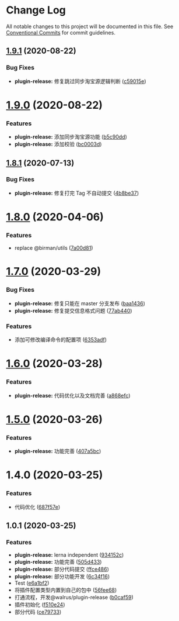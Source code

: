 # Change Log

All notable changes to this project will be documented in this file.
See [Conventional Commits](https://conventionalcommits.org) for commit guidelines.

## [1.9.1](https://github.com/walrusjs/plugins/compare/@walrus/plugin-release@1.9.0...@walrus/plugin-release@1.9.1) (2020-08-22)


### Bug Fixes

* **plugin-release:** 修复跳过同步淘宝源逻辑判断 ([c59015e](https://github.com/walrusjs/plugins/commit/c59015e331a9c6026f1f24fbfe6d58ec094b18c1))





# [1.9.0](https://github.com/walrusjs/plugins/compare/@walrus/plugin-release@1.8.1...@walrus/plugin-release@1.9.0) (2020-08-22)


### Features

* **plugin-release:** 添加同步淘宝源功能 ([b5c90dd](https://github.com/walrusjs/plugins/commit/b5c90dd4e04542774cc8d64812b38d83506c3091))
* **plugin-release:** 添加校验 ([bc0003d](https://github.com/walrusjs/plugins/commit/bc0003dd894d966da313beff124794c07170bab9))





## [1.8.1](https://github.com/walrusjs/plugins/compare/@walrus/plugin-release@1.8.0...@walrus/plugin-release@1.8.1) (2020-07-13)

### Bug Fixes

- **plugin-release:** 修复打完 Tag 不自动提交 ([4b8be37](https://github.com/walrusjs/plugins/commit/4b8be37d0cce7bd7d0587177a3caa7ae15ab0b4b))

# [1.8.0](https://github.com/walrusjs/plugins/compare/@walrus/plugin-release@1.7.0...@walrus/plugin-release@1.8.0) (2020-04-06)

### Features

- replace @birman/utils ([7a00d81](https://github.com/walrusjs/plugins/commit/7a00d81f4c85249e37686d8b9b5905db9968f5a1))

# [1.7.0](https://github.com/walrusjs/plugins/compare/@walrus/plugin-release@1.6.0...@walrus/plugin-release@1.7.0) (2020-03-29)

### Bug Fixes

- **plugin-release:** 修复只能在 master 分支发布 ([baa1436](https://github.com/walrusjs/plugins/commit/baa1436918ef5a07e16c2efe5a88e761a200d296))
- **plugin-release:** 修复提交信息格式问题 ([77ab440](https://github.com/walrusjs/plugins/commit/77ab44091a5051b10c03bba2786a77f244f80418))

### Features

- 添加可修改编译命令的配置项 ([6353adf](https://github.com/walrusjs/plugins/commit/6353adf10c4803acfe33965f56386ae760e40120))

# [1.6.0](https://github.com/walrusjs/plugins/compare/@walrus/plugin-release@1.5.0...@walrus/plugin-release@1.6.0) (2020-03-28)

### Features

- **plugin-release:** 代码优化以及文档完善 ([a868efc](https://github.com/walrusjs/plugins/commit/a868efcfc1824e6086fcb6e9e8bd659b0ff31414))

# [1.5.0](https://github.com/walrusjs/plugins/compare/@walrus/plugin-release@1.4.0...@walrus/plugin-release@1.5.0) (2020-03-26)

### Features

- **plugin-release:** 功能完善 ([407a5bc](https://github.com/walrusjs/plugins/commit/407a5bceb1eb341a11a20d5661bbc9b31b047998))

# 1.4.0 (2020-03-25)

### Features

- 代码优化 ([687f57e](https://github.com/walrusjs/plugins/commit/687f57e5b5068fd5f77be5b7e0dbc178d04314d0))

## 1.0.1 (2020-03-25)

### Features

- **plugin-release:** lerna independent ([934152c](https://github.com/walrusjs/plugins/commit/934152c0542ad303e710536961b159b573334c06))
- **plugin-release:** 功能完善 ([505d433](https://github.com/walrusjs/plugins/commit/505d433a2daa52d7e16d8fd9b39ce384d106e505))
- **plugin-release:** 部分代码提交 ([ffce486](https://github.com/walrusjs/plugins/commit/ffce486dd229acc7e521a83101810173f600dd44))
- **plugin-release:** 部分功能开发 ([6c34f16](https://github.com/walrusjs/plugins/commit/6c34f16b4d8fe83970e965dd0f50f18f9f805697))
- Test ([e6a1bf2](https://github.com/walrusjs/plugins/commit/e6a1bf290bf1461dc29cf0771d586d01dca140e3))
- 将插件配置类型内置到自己的包中 ([56fee68](https://github.com/walrusjs/plugins/commit/56fee684da4f5cf400dcff1bfbe513b55aa3eace))
- 打通流程，开发@walrus/plugin-release ([b0caf59](https://github.com/walrusjs/plugins/commit/b0caf59b615dd8d6dc46201aca547353cd81b24e))
- 插件初始化 ([f510e24](https://github.com/walrusjs/plugins/commit/f510e24139c284ed8b6aa00ed030bf286ae3e52c))
- 部分代码 ([ce79733](https://github.com/walrusjs/plugins/commit/ce79733ed8ed7ab0b852e973406b99453a598cf4))

